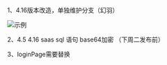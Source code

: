 1、4.16版本改造，单独维护分支（幻羽）

![示例](https://cdn.jsdelivr.net/gh/lidakai/oss@master/uPic/2fAgFN.png)

2、4.5 4.16 saas  sql 语句 base64加密 （下周二发布前）

3、loginPage需要替换